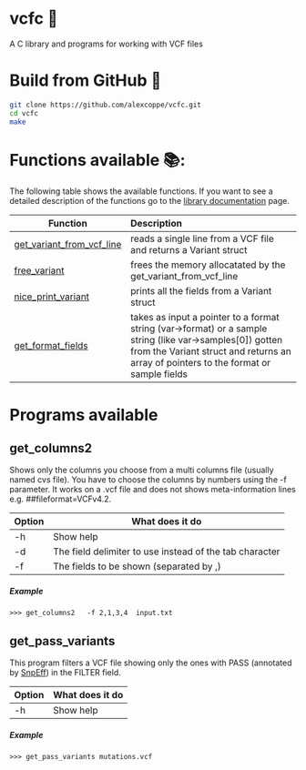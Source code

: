 # vcfc :dna:
A C library and programs for working with VCF files

# Build from GitHub :floppy_disk:

```sh
git clone https://github.com/alexcoppe/vcfc.git
cd vcfc
make
```


# Functions available 📚:

The following table shows the available functions. If you want to see a detailed description of the functions go to the [library documentation](docs/library.md) page.

| Function        | Description|
| ------------- |:-------------|
|[get_variant_from_vcf_line](docs/library.md)|reads a single line from a VCF file and returns a Variant struct|
|[free_variant](docs/library.md)|frees the memory allocatated by the get_variant_from_vcf_line|
|[nice_print_variant](docs/library.md)|prints all the fields from a Variant struct|
|[get_format_fields](docs/library.md)|takes as input a pointer to a format string (var->format) or a sample string (like var->samples[0]) gotten from the Variant struct and returns an array of pointers to the format or sample fields|


# Programs available

## get_columns2

Shows only the columns you choose from a multi columns file (usually named cvs file). You have to choose the columns by numbers using the -f parameter. It works on a .vcf file and does not shows meta-information lines e.g. ##fileformat=VCFv4.2. 

Option | What does it do
------------ | -------------
-h | Show help
-d | The field delimiter to use instead of the tab character
-f | The fields to be shown (separated by ,)

##### Example
```console
>>> get_columns2   -f 2,1,3,4  input.txt
```

## get_pass_variants

This program filters a VCF file showing only the ones with PASS (annotated by [SnpEff](https://pcingola.github.io/SnpEff/)) in the FILTER field.

Option | What does it do
------------ | -------------
-h | Show help

##### Example

```console
>>> get_pass_variants mutations.vcf
```
